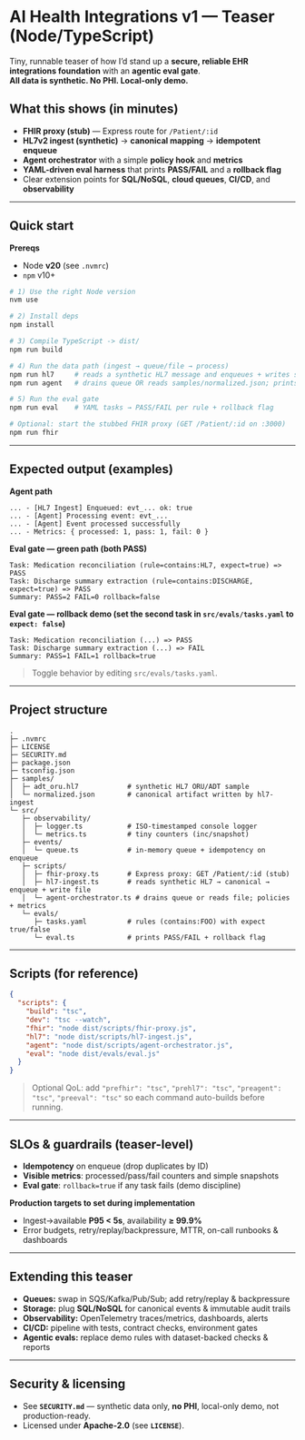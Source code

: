 # AI Health Integrations v1 — Teaser (Node/TypeScript)

Tiny, runnable teaser of how I’d stand up a **secure, reliable EHR integrations foundation** with an **agentic eval gate**.  
**All data is synthetic. No PHI. Local-only demo.**

## What this shows (in minutes)
- **FHIR proxy (stub)** — Express route for `/Patient/:id`
- **HL7v2 ingest (synthetic)** → **canonical mapping** → **idempotent enqueue**
- **Agent orchestrator** with a simple **policy hook** and **metrics**
- **YAML-driven eval harness** that prints **PASS/FAIL** and a **rollback flag**
- Clear extension points for **SQL/NoSQL**, **cloud queues**, **CI/CD**, and **observability**

---

## Quick start

**Prereqs**
- Node **v20** (see `.nvmrc`)
- `npm` v10+

~~~bash
# 1) Use the right Node version
nvm use

# 2) Install deps
npm install

# 3) Compile TypeScript -> dist/
npm run build

# 4) Run the data path (ingest → queue/file → process)
npm run hl7     # reads a synthetic HL7 message and enqueues + writes samples/normalized.json
npm run agent   # drains queue OR reads samples/normalized.json; prints metrics

# 5) Run the eval gate
npm run eval    # YAML tasks → PASS/FAIL per rule + rollback flag

# Optional: start the stubbed FHIR proxy (GET /Patient/:id on :3000)
npm run fhir
~~~

---

## Expected output (examples)

**Agent path**
~~~text
... - [HL7 Ingest] Enqueued: evt_... ok: true
... - [Agent] Processing event: evt_...
... - [Agent] Event processed successfully
... - Metrics: { processed: 1, pass: 1, fail: 0 }
~~~

**Eval gate — green path (both PASS)**
~~~text
Task: Medication reconciliation (rule=contains:HL7, expect=true) => PASS
Task: Discharge summary extraction (rule=contains:DISCHARGE, expect=true) => PASS
Summary: PASS=2 FAIL=0 rollback=false
~~~

**Eval gate — rollback demo (set the second task in `src/evals/tasks.yaml` to `expect: false`)**
~~~text
Task: Medication reconciliation (...) => PASS
Task: Discharge summary extraction (...) => FAIL
Summary: PASS=1 FAIL=1 rollback=true
~~~

> Toggle behavior by editing `src/evals/tasks.yaml`.

---

## Project structure
~~~text
.
├─ .nvmrc
├─ LICENSE
├─ SECURITY.md
├─ package.json
├─ tsconfig.json
├─ samples/
│  ├─ adt_oru.hl7            # synthetic HL7 ORU/ADT sample
│  └─ normalized.json        # canonical artifact written by hl7-ingest
└─ src/
   ├─ observability/
   │  ├─ logger.ts           # ISO-timestamped console logger
   │  └─ metrics.ts          # tiny counters (inc/snapshot)
   ├─ events/
   │  └─ queue.ts            # in-memory queue + idempotency on enqueue
   ├─ scripts/
   │  ├─ fhir-proxy.ts       # Express proxy: GET /Patient/:id (stub)
   │  ├─ hl7-ingest.ts       # reads synthetic HL7 → canonical → enqueue + write file
   │  └─ agent-orchestrator.ts # drains queue or reads file; policies + metrics
   └─ evals/
      ├─ tasks.yaml          # rules (contains:FOO) with expect true/false
      └─ eval.ts             # prints PASS/FAIL + rollback flag
~~~

---

## Scripts (for reference)
~~~json
{
  "scripts": {
    "build": "tsc",
    "dev": "tsc --watch",
    "fhir": "node dist/scripts/fhir-proxy.js",
    "hl7": "node dist/scripts/hl7-ingest.js",
    "agent": "node dist/scripts/agent-orchestrator.js",
    "eval": "node dist/evals/eval.js"
  }
}
~~~

> Optional QoL: add `"prefhir": "tsc"`, `"prehl7": "tsc"`, `"preagent": "tsc"`, `"preeval": "tsc"` so each command auto-builds before running.

---

## SLOs & guardrails (teaser-level)
- **Idempotency** on enqueue (drop duplicates by ID)
- **Visible metrics**: processed/pass/fail counters and simple snapshots
- **Eval gate**: `rollback=true` if any task fails (demo discipline)

**Production targets to set during implementation**
- Ingest→available **P95 < 5s**, availability **≥ 99.9%**
- Error budgets, retry/replay/backpressure, MTTR, on-call runbooks & dashboards

---

## Extending this teaser
- **Queues:** swap in SQS/Kafka/Pub/Sub; add retry/replay & backpressure  
- **Storage:** plug **SQL/NoSQL** for canonical events & immutable audit trails  
- **Observability:** OpenTelemetry traces/metrics, dashboards, alerts  
- **CI/CD:** pipeline with tests, contract checks, environment gates  
- **Agentic evals:** replace demo rules with dataset-backed checks & reports

---

## Security & licensing
- See **`SECURITY.md`** — synthetic data only, **no PHI**, local-only demo, not production-ready.
- Licensed under **Apache-2.0** (see **`LICENSE`**).
